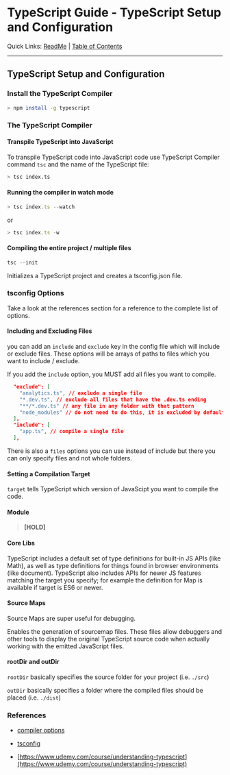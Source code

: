 # TypeScript Guide - TypeScript Setup and Configuration
Quick Links: [ReadMe](../README.md) | [Table of Contents](00-index.md)

---

## TypeScript Setup and Configuration

### Install the TypeScript Compiler

```sh
> npm install -g typescript
```

### The TypeScript Compiler

#### Transpile TypeScript into JavaScript

To transpile TypeScript code into JavaScript code use TypeScript Compiler command `tsc` and the name of the TypeScript file:

```sh
> tsc index.ts
```

#### Running the compiler in watch mode

```ts
> tsc index.ts --watch
```
or

```ts
> tsc index.ts -w
```

#### Compiling the entire project / multiple files

```ts
tsc --init
```

Initializes a TypeScript project and creates a tsconfig.json file.

### tsconfig Options

Take a look at the references section for a reference to the complete list of options.

#### Including and Excluding Files

you can add an `include` and `exclude` key in the config file which will include or exclude files. These options will be arrays of paths to files which you want to include / exclude.

If you add the `include` option, you MUST add all files you want to compile.

```json
  "exclude": [
    "analytics.ts", // exclude a single file
    "*.dev.ts", // exclude all files that have the .dev.ts ending
    "**/*.dev.ts" // any file in any folder with that pattern
    "node_modules" // do not need to do this, it is excluded by default
  ],
  "include": [
    "app.ts", // compile a single file
  ],
```

There is also a `files` options you can use instead of include but there you can only specify files and not whole folders.

#### Setting a Compilation Target

`target` tells TypeScript which version of JavaScipt you want to compile the code.

#### Module

> **[HOLD]**
#### Core Libs

TypeScript includes a default set of type definitions for built-in JS APIs (like Math), as well as type definitions for things found in browser environments (like document). TypeScript also includes APIs for newer JS features matching the target you specify; for example the definition for Map is available if target is ES6 or newer.

#### Source Maps

Source Maps are super useful for debugging.

Enables the generation of sourcemap files. These files allow debuggers and other tools to display the original TypeScript source code when actually working with the emitted JavaScript files.

#### rootDir and outDir

`rootDir` basically specifies the source folder for your project (i.e. `./src`)

`outDir` basically specifies a folder where the compiled files should be placed (i.e. `./dist`)


### References

 - [compiler options](https://www.typescriptlang.org/docs/handbook/compiler-options.html)
 - [tsconfig](https://www.typescriptlang.org/tsconfig)

 - [https://www.udemy.com/course/understanding-typescript](https://www.udemy.com/course/understanding-typescript)